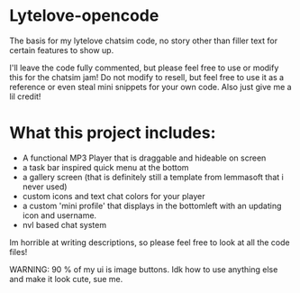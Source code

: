 # Lytelove-opencode
The basis for my lytelove chatsim code, no story other than filler text for certain features to show up.


I'll leave the code fully commented, but please feel free to use or modify this for the chatsim jam! Do not modify to resell, but feel free to use it as a reference or even steal mini snippets for your own code. Also just give me a lil credit!


# What this project includes:

* A functional MP3 Player that is draggable and hideable on screen
* a task bar inspired quick menu at the bottom
* a gallery screen (that is definitely still a template from lemmasoft that i never used)
* custom icons and text chat colors for your player
* a custom 'mini profile' that displays in the bottomleft with an updating icon and username.
* nvl based chat system

Im horrible at writing descriptions, so please feel free to look at all the code files!

WARNING: 90 % of my ui is image buttons. Idk how to use anything else and make it look cute, sue me. 

